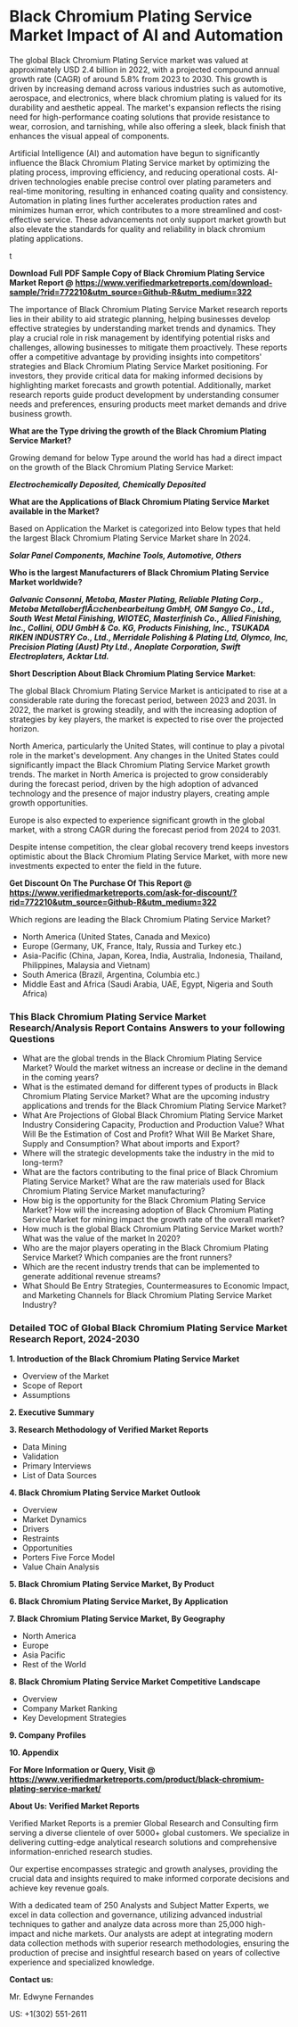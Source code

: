 <meta name="title" content="Global Black Chromium Plating Service Market Impact of AI and Automation"><meta name="description" content="The global Black Chromium Plating Service market was valued at approximately USD 2.4 billion in 2022, with a projected compound annual growth rate (CAGR) of around 5.8"><meta name="title" content="Black Chromium Plating Service Market Size, Share, Scope, Trends, Growth, Opportunities, Analysis, Forecast"><h1>Black Chromium Plating Service Market Impact of AI and Automation</h1><p>The global Black Chromium Plating Service market was valued at approximately USD 2.4 billion in 2022, with a projected compound annual growth rate (CAGR) of around 5.8% from 2023 to 2030. This growth is driven by increasing demand across various industries such as automotive, aerospace, and electronics, where black chromium plating is valued for its durability and aesthetic appeal. The market's expansion reflects the rising need for high-performance coating solutions that provide resistance to wear, corrosion, and tarnishing, while also offering a sleek, black finish that enhances the visual appeal of components.</p><p>Artificial Intelligence (AI) and automation have begun to significantly influence the Black Chromium Plating Service market by optimizing the plating process, improving efficiency, and reducing operational costs. AI-driven technologies enable precise control over plating parameters and real-time monitoring, resulting in enhanced coating quality and consistency. Automation in plating lines further accelerates production rates and minimizes human error, which contributes to a more streamlined and cost-effective service. These advancements not only support market growth but also elevate the standards for quality and reliability in black chromium plating applications.</p>t</p><p id="" class=""><strong>Download Full PDF Sample Copy of Black Chromium Plating Service Market Report @ <a href="https://www.verifiedmarketreports.com/download-sample/?rid=772210&utm_source=Github-R&utm_medium=322" target="_blank">https://www.verifiedmarketreports.com/download-sample/?rid=772210&utm_source=Github-R&utm_medium=322</a></strong></p><p>The importance of&nbsp;Black Chromium Plating Service Market research reports lies in their ability to aid strategic planning, helping businesses develop effective strategies by understanding market trends and dynamics. They play a crucial role in risk management by identifying potential risks and challenges, allowing businesses to mitigate them proactively. These reports offer a competitive advantage by providing insights into competitors' strategies and Black Chromium Plating Service Market positioning. For investors, they provide critical data for making informed decisions by highlighting market forecasts and growth potential. Additionally, market research reports guide product development by understanding consumer needs and preferences, ensuring products meet market demands and drive business growth.</p><p><strong>What are the&nbsp;Type driving the growth of the Black Chromium Plating Service Market?</strong></p><p id="" class="">Growing demand for below Type around the world has had a direct impact on the growth of the Black Chromium Plating Service Market:</p><em><strong>Electrochemically Deposited, Chemically Deposited</strong></em></p><strong>What are the&nbsp;Applications&nbsp;of Black Chromium Plating Service Market available in the Market?</strong></p><p id="" class="">Based on Application the Market is categorized into Below types that held the largest Black Chromium Plating Service Market share In 2024.</p><em><strong>Solar Panel Components, Machine Tools, Automotive, Others</strong></em></p><strong>Who is the largest Manufacturers of Black Chromium Plating Service Market worldwide?</strong></p><p><em><strong>Galvanic Consonni, Metoba, Master Plating, Reliable Plating Corp., Metoba MetalloberflÃ¤chenbearbeitung GmbH, OM Sangyo Co., Ltd., South West Metal Finishing, WIOTEC, Masterfinish Co., Allied Finishing, Inc., Collini, ODU GmbH & Co. KG, Products Finishing, Inc., TSUKADA RIKEN INDUSTRY Co., Ltd., Merridale Polishing & Plating Ltd, Olymco, Inc, Precision Plating (Aust) Pty Ltd., Anoplate Corporation, Swift Electroplaters, Acktar Ltd.</strong></em></p><p id="" class=""><strong>Short Description About Black Chromium Plating Service Market:</strong></p><p>The global Black Chromium Plating Service Market is anticipated to rise at a considerable rate during the forecast period, between 2023 and 2031. In 2022, the market is growing steadily, and with the increasing adoption of strategies by key players, the market is expected to rise over the projected horizon.</p><p>North America, particularly the United States, will continue to play a pivotal role in the market's development. Any changes in the United States could significantly impact the Black Chromium Plating Service Market growth trends. The market in North America is projected to grow considerably during the forecast period, driven by the high adoption of advanced technology and the presence of major industry players, creating ample growth opportunities.</p><p>Europe is also expected to experience significant growth in the global market, with a strong CAGR during the forecast period from 2024 to 2031.</p><p>Despite intense competition, the clear global recovery trend keeps investors optimistic about the Black Chromium Plating Service Market, with more new investments expected to enter the field in the future.</p><p id="" class=""><strong>Get Discount On The Purchase Of This Report @ <a href="https://www.verifiedmarketreports.com/ask-for-discount/?rid=772210&utm_source=Github-R&utm_medium=322" target="_blank">https://www.verifiedmarketreports.com/ask-for-discount/?rid=772210&utm_source=Github-R&utm_medium=322</a></strong></p>Which regions are leading the Black Chromium Plating Service Market?</p><ul><li>North America (United States, Canada and Mexico)</li><li>Europe (Germany, UK, France, Italy, Russia and Turkey etc.)</li><li>Asia-Pacific (China, Japan, Korea, India, Australia, Indonesia, Thailand, Philippines, Malaysia and Vietnam)</li><li>South America (Brazil, Argentina, Columbia etc.)</li><li>Middle East and Africa (Saudi Arabia, UAE, Egypt, Nigeria and South Africa)</li></ul><h3 id="" class="">This Black Chromium Plating Service Market Research/Analysis Report Contains Answers to your following Questions</h3><ul><li>What are the global trends in the Black Chromium Plating Service Market? Would the market witness an increase or decline in the demand in the coming years?</li><li>What is the estimated demand for different types of products in Black Chromium Plating Service Market? What are the upcoming industry applications and trends for the Black Chromium Plating Service Market?</li><li>What Are Projections of Global Black Chromium Plating Service Market Industry Considering Capacity, Production and Production Value? What Will Be the Estimation of Cost and Profit? What Will Be Market Share, Supply and Consumption? What about imports and Export?</li><li>Where will the strategic developments take the industry in the mid to long-term?</li><li>What are the factors contributing to the final price of Black Chromium Plating Service Market? What are the raw materials used for Black Chromium Plating Service Market manufacturing?</li><li>How big is the opportunity for the Black Chromium Plating Service Market? How will the increasing adoption of Black Chromium Plating Service Market for mining impact the growth rate of the overall market?</li><li>How much is the global Black Chromium Plating Service Market worth? What was the value of the market In 2020?</li><li>Who are the major players operating in the Black Chromium Plating Service Market? Which companies are the front runners?</li><li>Which are the recent industry trends that can be implemented to generate additional revenue streams?</li><li>What Should Be Entry Strategies, Countermeasures to Economic Impact, and Marketing Channels for Black Chromium Plating Service Market Industry?</li></ul><h3 id="" class="">Detailed TOC of Global Black Chromium Plating Service Market Research Report, 2024-2030</h3><p id="" class=""><strong>1. Introduction of the Black Chromium Plating Service Market</strong></p><ul><li>Overview of the Market</li><li>Scope of Report</li><li>Assumptions</li></ul><p id="" class=""><strong>2. Executive Summary</strong></p><p id="" class=""><strong>3. Research Methodology of Verified Market Reports</strong></p><ul><li>Data Mining</li><li>Validation</li><li>Primary Interviews</li><li>List of Data Sources</li></ul><p id="" class=""><strong>4. Black Chromium Plating Service Market Outlook</strong></p><ul><li>Overview</li><li>Market Dynamics</li><li>Drivers</li><li>Restraints</li><li>Opportunities</li><li>Porters Five Force Model</li><li>Value Chain Analysis</li></ul><p id="" class=""><strong>5. Black Chromium Plating Service Market, By Product</strong></p><p id="" class=""><strong>6. Black Chromium Plating Service Market, By Application</strong></p><p id="" class=""><strong>7. Black Chromium Plating Service Market, By Geography</strong></p><ul><li>North America</li><li>Europe</li><li>Asia Pacific</li><li>Rest of the World</li></ul><p id="" class=""><strong>8. Black Chromium Plating Service Market Competitive Landscape</strong></p><ul><li>Overview</li><li>Company Market Ranking</li><li>Key Development Strategies</li></ul><p id="" class=""><strong>9. Company Profiles</strong></p><p id="" class=""><strong>10. Appendix</strong></p><p id="" class=""><strong>For More Information or Query, Visit @ <a href="https://www.verifiedmarketreports.com/product/black-chromium-plating-service-market/" target="_blank">https://www.verifiedmarketreports.com/product/black-chromium-plating-service-market/</a></strong></p><p id="" class=""><strong>About Us: Verified Market Reports</strong></p><p id="" class="">Verified Market Reports is a premier Global Research and Consulting firm serving a diverse clientele of over 5000+ global customers. We specialize in delivering cutting-edge analytical research solutions and comprehensive information-enriched research studies.</p><p id="" class="">Our expertise encompasses strategic and growth analyses, providing the crucial data and insights required to make informed corporate decisions and achieve key revenue goals.</p><p id="" class="">With a dedicated team of 250 Analysts and Subject Matter Experts, we excel in data collection and governance, utilizing advanced industrial techniques to gather and analyze data across more than 25,000 high-impact and niche markets. Our analysts are adept at integrating modern data collection methods with superior research methodologies, ensuring the production of precise and insightful research based on years of collective experience and specialized knowledge.</p><p id="" class=""><strong>Contact us:</strong></p><p id="" class="">Mr. Edwyne Fernandes</p><p id="" class="">US: +1(302) 551-2611</p>